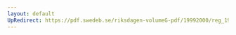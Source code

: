 ```yaml
---
layout: default
UpRedirect: https://pdf.swedeb.se/riksdagen-volumeG-pdf/19992000/reg_19992000/reg_19992000_0315.pdf
---
```

